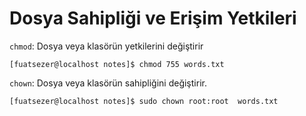 # Dosya Sahipliği ve Erişim Yetkileri
`chmod`: Dosya veya klasörün yetkilerini değiştirir
```console
[fuatsezer@localhost notes]$ chmod 755 words.txt
```
`chown`: Dosya veya klasörün sahipliğini değiştirir.
```console
[fuatsezer@localhost notes]$ sudo chown root:root  words.txt
```
